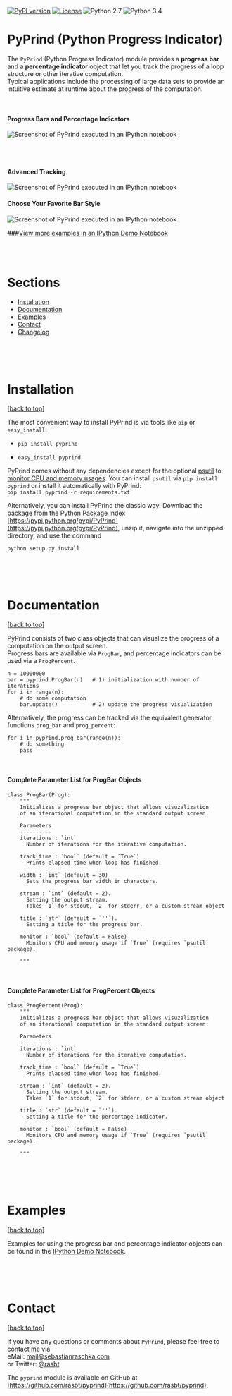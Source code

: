 [![PyPI version](https://badge.fury.io/py/pyprind.svg)](http://badge.fury.io/py/pyprind)
[![License](https://img.shields.io/badge/license-new%20BSD-blue.svg)](https://github.com/rasbt/pyprind/blob/master/LICENSE.txt)
![Python 2.7](https://img.shields.io/badge/python-2.7-blue.svg)
![Python 3.4](https://img.shields.io/badge/python-3.4-blue.svg)

# PyPrind (Python Progress Indicator)


The `PyPrind` (Python Progress Indicator) module provides a **progress bar** and a **percentage indicator** object that let you track the progress of a loop structure or other iterative computation.  
Typical applications include the processing of large data sets to provide an intuitive estimate
at runtime about the progress of the computation.





<br>

#### Progress Bars and Percentage Indicators

![Screenshot of PyPrind executed in an IPython notebook](https://raw.githubusercontent.com/rasbt/pyprind/master/images/overview_1.png)

<br>
<br>

<a id='advanced_tracking'>

#### Advanced Tracking

![Screenshot of PyPrind executed in an IPython notebook](https://raw.githubusercontent.com/rasbt/pyprind/master/images/overview_2.png)

#### Choose Your Favorite Bar Style
![Screenshot of PyPrind executed in an IPython notebook](https://raw.githubusercontent.com/rasbt/pyprind/master/images/overview_3.png)


###[View more examples in an IPython Demo Notebook](http://nbviewer.ipython.org/github/rasbt/pyprind/blob/master/examples/pyprind_demo.ipynb)


<br>
<br>


<a id='sections'>

# Sections


- [Installation](#installation)
- [Documentation](#documentation)
- [Examples](#examples)
- [Contact](#contact)
- [Changelog](https://raw.githubusercontent.com/rasbt/pyprind/master/CHANGELOG.txt)


<p><a id="installation"></a></p>

<br>
<br>
<br>

# Installation

[[back to top](#sections)]

The most convenient way to install PyPrind is via tools like `pip` or `easy_install`:

- `pip install pyprind`  

-  `easy_install pyprind`  



PyPrind comes without any dependencies except for the optional [psutil](https://pypi.python.org/pypi/psutil) to [monitor CPU and memory usages](#advanced_tracking). You can install `psutil` via `pip install pyprind` or install it automatically with PyPrind:  
 `pip install pyprind -r requirements.txt`



Alternatively, you can install PyPrind the classic way: Download the package from the Python Package Index [https://pypi.python.org/pypi/PyPrind](https://pypi.python.org/pypi/PyPrind), unzip it, navigate into the unzipped directory, and use the command

`python setup.py install`  




<p><a id="documentation"></a></p>
<br>
<br>
<br>

# Documentation

[[back to top](#sections)]



PyPrind consists of two class objects that can visualize the progress of a computation on the output screen.  
Progress bars are available via `ProgBar`, and percentage indicators can be used via a `ProgPercent`.  

	n = 10000000
	bar = pyprind.ProgBar(n)   # 1) initialization with number of iterations
	for i in range(n):
    	# do some computation
    	bar.update()           # 2) update the progress visualization

Alternatively, the progress can be tracked via the equivalent generator functions `prog_bar` and `prog_percent`:

	for i in pyprind.prog_bar(range(n)):
    	# do something
    	pass

<br>

#### Complete Parameter List for ProgBar Objects

    class ProgBar(Prog):
        """
        Initializes a progress bar object that allows visuzalization
        of an iterational computation in the standard output screen.

        Parameters
        ----------
        iterations : `int`
          Number of iterations for the iterative computation.

        track_time : `bool` (default = `True`)
          Prints elapsed time when loop has finished.

        width : `int` (default = 30)
          Sets the progress bar width in characters.

        stream : `int` (default = 2).
          Setting the output stream.
          Takes `1` for stdout, `2` for stderr, or a custom stream object

        title : `str` (default = `''`).
          Setting a title for the progress bar.

        monitor : `bool` (default = False)
          Monitors CPU and memory usage if `True` (requires `psutil` package).  

        """

<br>

#### Complete Parameter List for ProgPercent Objects

    class ProgPercent(Prog):    
        """
        Initializes a progress bar object that allows visuzalization
        of an iterational computation in the standard output screen.

        Parameters
        ----------
        iterations : `int`
          Number of iterations for the iterative computation.

        track_time : `bool` (default = `True`)
          Prints elapsed time when loop has finished.

        stream : `int` (default = 2).
          Setting the output stream.
          Takes `1` for stdout, `2` for stderr, or a custom stream object

        title : `str` (default = `''`).
          Setting a title for the percentage indicator.

        monitor : `bool` (default = False)
          Monitors CPU and memory usage if `True` (requires `psutil` package).  

        """


<p><a id="examples"></a></p>

<br>
<br>
<br>

# Examples

[[back to top](#sections)]

Examples for using the progress bar and percentage indicator objects can be found in the [IPython Demo Notebook](http://nbviewer.ipython.org/github/rasbt/pyprind/blob/master/examples/pyprind_demo.ipynb).

<p><a id="contact"></a></p>

<br>
<br>
<br>




#  Contact

[[back to top](#sections)]

If you have any questions or comments about `PyPrind`, please feel free to contact me via  
eMail: [mail@sebastianraschka.com](mailto:mail@sebastianraschka.com)  
or Twitter: [@rasbt](https://twitter.com/rasbt)


The `pyprind` module is available on GitHub at [https://github.com/rasbt/pyprind](https://github.com/rasbt/pyprind).
